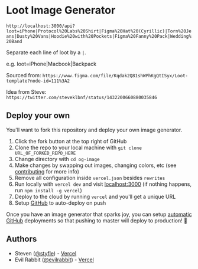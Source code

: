 # Loot Image Generator

`http://localhost:3000/api?loot=iPhone|Protocol%20Labs%20Shirt|Figma%20Hat%20(Cyrillic)|Torn%20Jeans|Dusty%20Vans|Hoodie%20with%20Pockets|Figma%20Fanny%20Pack|Wedding%20Band`

Separate each line of loot by a `|`.

e.g. loot=iPhone|Macbook|Backpack

Sourced from: `https://www.figma.com/file/Kqdak2Q81shWPhKgQtISyx/Loot-template?node-id=111%3A2`

Idea from Steve: `https://twitter.com/steveklbnf/status/1432200660880035846`

## Deploy your own

You'll want to fork this repository and deploy your own image generator.

1. Click the fork button at the top right of GitHub
2. Clone the repo to your local machine with `git clone URL_OF_FORKED_REPO_HERE`
3. Change directory with `cd og-image`
4. Make changes by swapping out images, changing colors, etc (see [contributing](https://github.com/vercel/og-image/blob/main/CONTRIBUTING.md) for more info)
5. Remove all configuration inside `vercel.json` besides `rewrites`
6. Run locally with `vercel dev` and visit [localhost:3000](http://localhost:3000)  (if nothing happens, run `npm install -g vercel`)
7. Deploy to the cloud by running `vercel` and you'll get a unique URL
8. Setup [GitHub](https://vercel.com/github) to auto-deploy on push

Once you have an image generator that sparks joy, you can setup [automatic GitHub](https://vercel.com/github) deployments so that pushing to master will deploy to production! 🚀

## Authors

- Steven ([@styfle](https://twitter.com/styfle)) - [Vercel](https://vercel.com)
- Evil Rabbit ([@evilrabbit](https://twitter.com/evilrabbit_)) - [Vercel](https://vercel.com)

